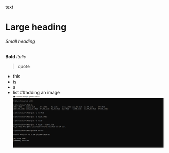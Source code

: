 text
# Large heading
###### Small heading
**Bold**
*Italic*
> quote
- this
- is
- a
- list
##adding an image
![This is an image](https://github.com/cespejo15/EE322/blob/main/Half_Adder_CMDprompt.PNG)
